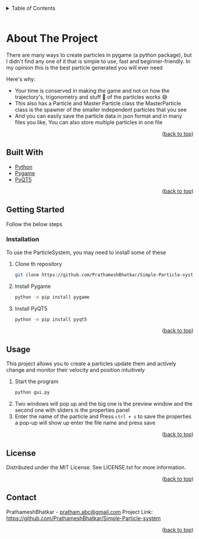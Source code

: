 <!-- TABLE OF CONTENTS -->
<details>
  <summary>Table of Contents</summary>
  <ol>
    <li>
      <a href="#about-the-project">About The Project</a>
      <ul>
        <li><a href="#built-with">Built With</a></li>
      </ul>
    </li>
    <li>
      <a href="#getting-started">Getting Started</a>
      <ul>
        <li><a href="#prerequisites">Prerequisites</a></li>
        <li><a href="#installation">Installation</a></li>
      </ul>
    </li>
    <li><a href="#usage">Usage</a></li>
    <li><a href="#roadmap">Roadmap</a></li>
    <li><a href="#contributing">Contributing</a></li>
    <li><a href="#license">License</a></li>
    <li><a href="#contact">Contact</a></li>
    <li><a href="#acknowledgments">Acknowledgments</a></li>
  </ol>
</details>

<br />

# About The Project

There are many ways to create particles in pygame (a python package), but I didn't find any one of it that is simple to
use, fast and beginner-friendly. In my opinion this is the best particle generated you will ever need

Here's why:

* Your time is conserved in making the game and not on how the trajectory's, trigonometry and stuff 📐 of the
  particles works :sweat_smile:
* This also has a Particle and Master Particle class the MasterParticle class is the spawner of the smaller independent
  particles that you see
* And you can easily save the particle data in json format and in many files you like, You can also store multiple
  particles in one file

<p align="right">(<a href="#top">back to top</a>)</p>

## Built With

* [Python](https://www.python.org)
* [Pygame](https://www.pygame.org)
* [PyQT5](https://doc.qt.io/qtforpython/)

<p align="right">(<a href="#top">back to top</a>)</p>

## Getting Started

Follow the below steps

### Installation

To use the ParticleSystem, you may need to install some of these

1. Clone th repository
    ```sh
    git clone https://github.com/PrathameshBhatkar/Simple-Particle-system
    ```


2. Install Pygame

    ```sh
    python -m pip install pygame
    ```
3. Install PyQT5

   ```sh
   python -m pip install pyqt5
    ```

<p align="right">(<a href="#top">back to top</a>)</p>

## Usage

This project allows you to create a particles update them and actively change and monitor their velocity and position
intuitively

1. Start the program
    ```sh
    python gui.py
    ```
2. Two windows will pop up and the big one is the preview window and the second one with sliders is the properties panel
3. Enter the name of the particle and Press `ctrl + s` to save the properties a pop-up will show up enter the file name
   and press save

<p align="right">(<a href="#top">back to top</a>)</p>

## License

Distributed under the MIT License. See LICENSE.txt for more information.
<p align="right">(<a href="#top">back to top</a>)</p>

## Contact

PrathameshBhatkar - pratham.abc@gmail.com Project Link: https://github.com/PrathameshBhatkar/Simple-Particle-system
<p align="right">(<a href="#top">back to top</a>)</p>




